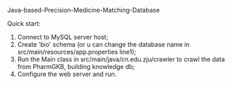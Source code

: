 Java-based-Precision-Medicine-Matching-Database

Quick start:
1. Connect to MySQL server host;
2. Create 'bio' schema (or u can change the database name in src/main/resources/app.properties line1);
3. Run the Main class in src/main/java/cn.edu.zju/crawler to crawl the data from PharmGKB, building knowledge db;
4. Configure the web server and run.